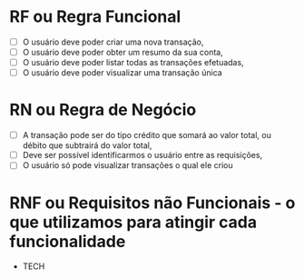 # RF ou Regra Funcional

- [ ] O usuário deve poder criar uma nova transação,
- [ ] O usuário deve poder obter um resumo da sua conta,
- [ ] O usuário deve poder listar todas as transações efetuadas,
- [ ] O usuário deve poder visualizar uma transação única

# RN ou Regra de Negócio

- [ ] A transação pode ser do tipo crédito que somará ao valor total, ou débito que subtrairá do valor total,
- [ ] Deve ser possível identificarmos o usuário entre as requisições,
- [ ] O usuário só pode visualizar transações o qual ele criou

# RNF ou Requisitos não Funcionais - o que utilizamos para atingir cada funcionalidade

- TECH